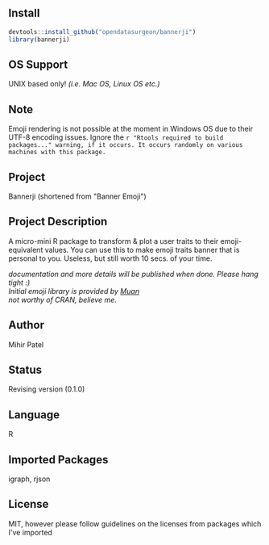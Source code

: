 Install
-------
`````r
devtools::install_github("opendatasurgeon/bannerji")
library(bannerji) 
`````
OS Support
----------
UNIX based only! *(i.e. Mac OS, Linux OS etc.)*

Note
--------
Emoji rendering is not possible at the moment in Windows OS due to their UTF-8 encoding issues. Ignore the ````r "Rtools required to build packages..." warning, if it occurs. It occurs randomly on various machines with this package.````

Project
-------
Bannerji (shortened from "Banner Emoji")

Project Description
--------------------
A micro-mini R package to transform & plot a user traits to their emoji-equivalent values.
You can use this to make emoji traits banner that is personal to you. Useless, but still worth 10 secs. of your time.

*documentation and more details will be published when done. Please hang tight :)*          
*Initial emoji library is provided by [Muan](https://github.com/muan/emojilib)*   
*not worthy of CRAN, believe me.*

Author
-------
Mihir Patel

Status
------
Revising version (0.1.0)

Language
---------
R

Imported Packages
----------
igraph, rjson

License
--------
MIT, however please follow guidelines on the licenses from packages which I've imported
